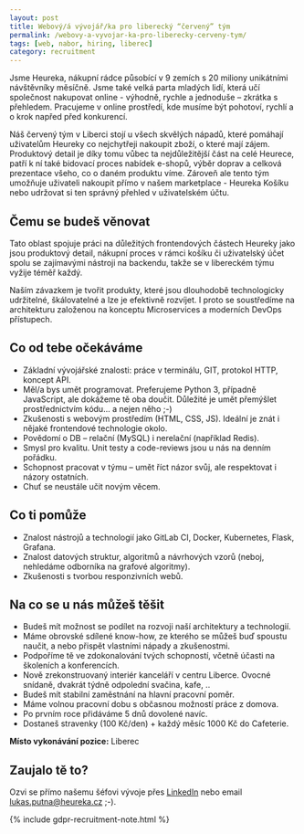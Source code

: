 ```yaml
---
layout: post
title: Webový/á vývojář/ka pro liberecký “červený” tým
permalink: /webovy-a-vyvojar-ka-pro-liberecky-cerveny-tym/
tags: [web, nabor, hiring, liberec]
category: recruitment
---
```


Jsme Heureka, nákupní rádce působící v 9 zemích s 20 miliony unikátními návštěvníky měsíčně. Jsme také velká parta mladých lidí, která učí společnost nakupovat online - výhodně, rychle a jednoduše – zkrátka s přehledem. Pracujeme v online prostředí, kde musíme být pohotoví, rychlí a o krok napřed před konkurencí.
 
Náš červený tým v Liberci stojí u všech skvělých nápadů, které pomáhají uživatelům Heureky co nejchytřeji nakoupit zboží, o které mají zájem. Produktový detail je díky tomu vůbec ta nejdůležitější část na celé Heurece, patří k ní také bidovací proces nabídek e-shopů, výběr doprav a celková prezentace všeho, co o daném produktu víme. Zároveň ale tento tým umožňuje uživateli nakoupit přímo v našem marketplace - Heureka Košíku nebo udržovat si ten správný přehled v uživatelském účtu.

## Čemu se budeš věnovat
Tato oblast spojuje práci na důležitých frontendových částech Heureky jako jsou produktový detail, nákupní proces v rámci košíku či uživatelský účet spolu se zajímavými nástroji na backendu, takže se v libereckém týmu vyžije téměř každý.

Naším závazkem je tvořit produkty, které jsou dlouhodobě technologicky udržitelné, škálovatelné a lze je efektivně rozvíjet. I proto se soustředíme na architekturu založenou na konceptu Microservices a moderních DevOps přístupech.

## Co od tebe očekáváme
* Základní vývojářské znalosti: práce v terminálu, GIT, protokol HTTP, koncept API.
* Měl/a bys umět programovat. Preferujeme Python 3, případně JavaScript, ale dokážeme tě oba doučit. Důležité je umět přemýšlet prostřednictvím kódu... a nejen něho ;-)
* Zkušenosti s webovým prostředím (HTML, CSS, JS). Ideální je znát i nějaké frontendové technologie okolo.
* Povědomí o DB – relační (MySQL) i nerelační (například Redis).
* Smysl pro kvalitu. Unit testy a code-reviews jsou u nás na denním pořádku.
* Schopnost pracovat v týmu – umět říct názor svůj, ale respektovat i názory ostatních.
* Chuť se neustále učit novým věcem.

## Co ti pomůže
* Znalost nástrojů a technologií jako GitLab CI, Docker, Kubernetes, Flask, Grafana.
* Znalost datových struktur, algoritmů a návrhových vzorů (neboj, nehledáme odborníka na grafové algoritmy).
* Zkušenosti s tvorbou responzivních webů.

## Na co se u nás můžeš těšit
* Budeš mít možnost se podílet na rozvoji naší architektury a technologií.
* Máme obrovské sdílené know-how, ze kterého se můžeš buď spoustu naučit, a nebo přispět vlastními nápady a zkušenostmi.
* Podpoříme tě ve zdokonalování tvých schopností, včetně účasti na školeních a konferencích. 
* Nově zrekonstruovaný interiér kanceláří v centru Liberce. Ovocné snídaně, dvakrát týdně odpolední svačina, kafe, ..
* Budeš mít stabilní zaměstnání na hlavní pracovní poměr.
* Máme volnou pracovní dobu s občasnou možností práce z domova.
* Po prvním roce přidáváme 5 dnů dovolené navíc.
* Dostaneš stravenky (100 Kč/den) + každý měsíc 1000 Kč do Cafeterie.
 
**Místo vykonávání pozice:** Liberec 
 
## Zaujalo tě to?
Ozvi se přímo našemu šéfovi vývoje přes [LinkedIn][1] nebo email [lukas.putna@heureka.cz](mailto:lukas.putna@heureka.cz "poslat email") ;-).

{% include gdpr-recruitment-note.html %}

[1]:https://www.linkedin.com/in/lukas-putna-20660323/

